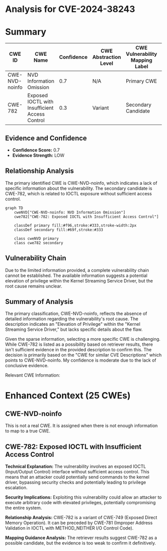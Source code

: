 # Analysis for CVE-2024-38243

# Summary
| CWE ID | CWE Name | Confidence | CWE Abstraction Level | CWE Vulnerability Mapping Label | CWE-Vulnerability Mapping Notes |
|---|---|---|---|---|---|
| CWE-NVD-noinfo | NVD Information Omission | 0.7 | N/A | Primary CWE | Allowed |
| CWE-782 | Exposed IOCTL with Insufficient Access Control | 0.3 | Variant | Secondary Candidate | Allowed |

## Evidence and Confidence

*   **Confidence Score:** 0.7
*   **Evidence Strength:** LOW

## Relationship Analysis
The primary identified CWE is CWE-NVD-noinfo, which indicates a lack of specific information about the vulnerability. The secondary candidate is CWE-782, which is related to IOCTL exposure without sufficient access control.

```mermaid
graph TD
    cweNVD["CWE-NVD-noinfo: NVD Information Omission"]
    cwe782["CWE-782: Exposed IOCTL with Insufficient Access Control"]
    
    classDef primary fill:#f96,stroke:#333,stroke-width:2px
    classDef secondary fill:#69f,stroke:#333
    
    class cweNVD primary
    class cwe782 secondary
```

## Vulnerability Chain
Due to the limited information provided, a complete vulnerability chain cannot be established. The available information suggests a potential elevation of privilege within the Kernel Streaming Service Driver, but the root cause remains unclear.

## Summary of Analysis
The primary classification, CWE-NVD-noinfo, reflects the absence of detailed information regarding the vulnerability's root cause. The description indicates an "Elevation of Privilege" within the "Kernel Streaming Service Driver," but lacks specific details about the flaw.

Given the sparse information, selecting a more specific CWE is challenging. While CWE-782 is listed as a possibility based on retriever results, there isn't sufficient evidence in the provided description to confirm this. The decision is primarily based on the "CWE for similar CVE Descriptions" which points to CWE-NVD-noinfo. My confidence is moderate due to the lack of conclusive evidence.

Relevant CWE Information:

# Enhanced Context (25 CWEs)
## CWE-NVD-noinfo
This is not a real CWE. It is assigned when there is not enough information to map to a true CWE.

## CWE-782: Exposed IOCTL with Insufficient Access Control
**Technical Explanation:** The vulnerability involves an exposed IOCTL (Input/Output Control) interface without sufficient access control. This means that an attacker could potentially send commands to the kernel driver, bypassing security checks and potentially leading to privilege escalation.

**Security Implications:** Exploiting this vulnerability could allow an attacker to execute arbitrary code with elevated privileges, potentially compromising the entire system.

**Relationship Analysis:** CWE-782 is a variant of CWE-749 (Exposed Direct Memory Operation). It can be preceded by CWE-781 (Improper Address Validation in IOCTL with METHOD_NEITHER I/O Control Code).

**Mapping Guidance Analysis:** The retriever results suggest CWE-782 as a possible candidate, but the evidence is too weak to confirm it definitively.